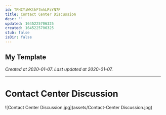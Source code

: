 ```yaml
---
id: TFHCYiWKthF7mhLPzYN7F
title: Contact Center Discussion
desc: ''
updated: 1645225706325
created: 1645225706325
stub: false
isDir: false
---
```

My Template
---

_Created at 2020-01-07._
_Last updated at 2020-01-07._




---

# Contact Center Discussion


![Contact Center Discussion.jpg](assets/Contact-Center Discussion.jpg)

